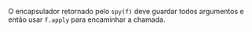 O encapsulador retornado pelo `spy(f)` deve guardar todos argumentos e então usar `f.apply` para encaminhar a chamada.